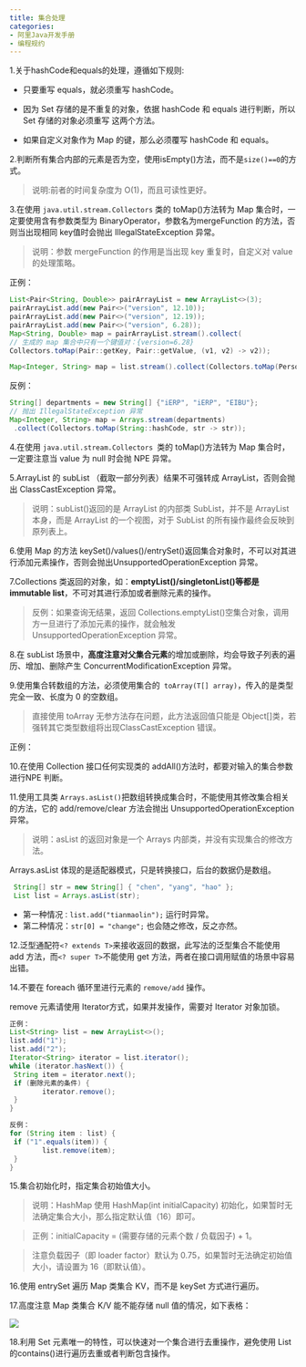 ```yaml
---
title: 集合处理
categories: 
- 阿里Java开发手册
- 编程规约
---
```


1.关于hashCode和equals的处理，遵循如下规则:

* 只要重写 equals，就必须重写 hashCode。

* 因为 Set 存储的是不重复的对象，依据 hashCode 和 equals 进行判断，所以 Set 存储的对象必须重写 这两个方法。

* 如果自定义对象作为 Map 的键，那么必须覆写 hashCode 和 equals。

2.判断所有集合内部的元素是否为空，使用isEmpty()方法，而不是`size()==0`的方式。

> 说明:前者的时间复杂度为 O(1)，而且可读性更好。

3.在使用 `java.util.stream.Collectors` 类的 toMap()方法转为 Map 集合时，一定要使用含有参数类型为 BinaryOperator，参数名为mergeFunction 的方法，否则当出现相同 key值时会抛出 IllegalStateException 异常。

> 说明：参数 mergeFunction 的作用是当出现 key 重复时，自定义对 value 的处理策略。

正例：

```java
List<Pair<String, Double>> pairArrayList = new ArrayList<>(3);
pairArrayList.add(new Pair<>("version", 12.10));
pairArrayList.add(new Pair<>("version", 12.19));
pairArrayList.add(new Pair<>("version", 6.28));
Map<String, Double> map = pairArrayList.stream().collect(
// 生成的 map 集合中只有一个键值对：{version=6.28}
Collectors.toMap(Pair::getKey, Pair::getValue, (v1, v2) -> v2));

Map<Integer, String> map = list.stream().collect(Collectors.toMap(Person::getId, Person::getName,(oldValue, newValue) -> newValue));
```

反例：

```java
String[] departments = new String[] {"iERP", "iERP", "EIBU"};
// 抛出 IllegalStateException 异常
Map<Integer, String> map = Arrays.stream(departments)
 .collect(Collectors.toMap(String::hashCode, str -> str));
```

4.在使用 `java.util.stream.Collectors `类的 toMap()方法转为 Map 集合时，一定要注意当 value 为 null 时会抛 NPE 异常。

5.ArrayList 的 subList （截取一部分列表）结果不可强转成 ArrayList，否则会抛出 ClassCastException 异常。

> 说明：subList()返回的是 ArrayList 的内部类 SubList，并不是 ArrayList 本身，而是 ArrayList 的一个视图，对于 SubList 的所有操作最终会反映到原列表上。

6.使用 Map 的方法 keySet()/values()/entrySet()返回集合对象时，不可以对其进行添加元素操作，否则会抛出UnsupportedOperationException 异常。

7.Collections 类返回的对象，如：**emptyList()/singletonList()等都是 immutable list**，不可对其进行添加或者删除元素的操作。

> 反例：如果查询无结果，返回 Collections.emptyList()空集合对象，调用方一旦进行了添加元素的操作，就会触发 UnsupportedOperationException 异常。

8.在 subList 场景中，**高度注意对父集合元素**的增加或删除，均会导致子列表的遍历、增加、删除产生 ConcurrentModificationException 异常。

9.使用集合转数组的方法，必须使用集合的` toArray(T[] array)`，传入的是类型完全一致、长度为 0 的空数组。

> 直接使用 toArray 无参方法存在问题，此方法返回值只能是 Object[]类，若强转其它类型数组将出现ClassCastException 错误。

正例：

10.在使用 Collection 接口任何实现类的 addAll()方法时，都要对输入的集合参数进行NPE 判断。

11.使用工具类 `Arrays.asList()`把数组转换成集合时，不能使用其修改集合相关的方法，它的 add/remove/clear 方法会抛出 UnsupportedOperationException 异常。

> 说明：asList 的返回对象是一个 Arrays 内部类，并没有实现集合的修改方法。

Arrays.asList 体现的是适配器模式，只是转换接口，后台的数据仍是数组。

```java
 String[] str = new String[] { "chen", "yang", "hao" };
 List list = Arrays.asList(str);
```

- 第一种情况`：list.add("tianmaolin");` 运行时异常。
- 第二种情况：`str[0] = "change";` 也会随之修改，反之亦然。

12.泛型通配符`<? extends T>`来接收返回的数据，此写法的泛型集合不能使用 add 方法，而`<? super T>`不能使用 get 方法，两者在接口调用赋值的场景中容易出错。

14.不要在 foreach 循环里进行元素的 `remove/add` 操作。

remove 元素请使用 Iterator方式，如果并发操作，需要对 Iterator 对象加锁。

```java
正例：
List<String> list = new ArrayList<>();
list.add("1");
list.add("2");
Iterator<String> iterator = list.iterator();
while (iterator.hasNext()) {
 String item = iterator.next();
 if (删除元素的条件) {
 		iterator.remove();
 }
}

反例：
for (String item : list) {
 if ("1".equals(item)) {
 		list.remove(item);
 }
}
```

15.集合初始化时，指定集合初始值大小。

> 说明：HashMap 使用 HashMap(int initialCapacity) 初始化，如果暂时无法确定集合大小，那么指定默认值（16）即可。

> 正例：initialCapacity = (需要存储的元素个数 / 负载因子) + 1。

> 注意负载因子（即 loader factor）默认为 0.75，如果暂时无法确定初始值大小，请设置为 16（即默认值）。

16.使用 entrySet 遍历 Map 类集合 KV，而不是 keySet 方式进行遍历。

17.高度注意 Map 类集合 K/V 能不能存储 null 值的情况，如下表格：

![](https://img-blog.csdnimg.cn/619a4dc1039f4dfca3a7d1c81e001a76.png)

18.利用 Set 元素唯一的特性，可以快速对一个集合进行去重操作，避免使用 List 的contains()进行遍历去重或者判断包含操作。